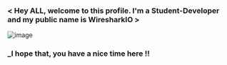 ### < Hey ALL, welcome to this profile. I'm a Student-Developer and my public name is WiresharkIO > 

![image](https://user-images.githubusercontent.com/14985440/204823360-4fba3397-cc68-4b97-b738-ed953360abbe.png)

### _I hope that, you have a nice time here !!

<!--
**WiresharkIO/WiresharkIO** is a ✨ _special_ ✨ repository because its `README.md` (this file) appears on your GitHub profile.

Here are some ideas to get you started:

- 🔭 I’m currently working on ...
- 🌱 I’m currently learning ...
- 👯 I’m looking to collaborate on ...
- 🤔 I’m looking for help with ...
- 💬 Ask me about ...
- 📫 How to reach me: ...
- 😄 Pronouns: ...
- ⚡ Fun fact: ...
-->
